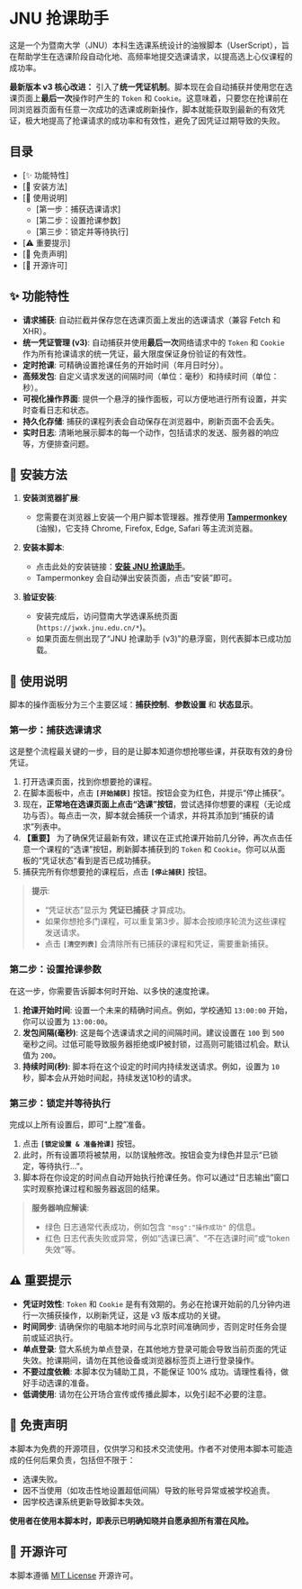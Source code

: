 # JNU 抢课助手 

这是一个为暨南大学（JNU）本科生选课系统设计的油猴脚本（UserScript），旨在帮助学生在选课阶段自动化地、高频率地提交选课请求，以提高选上心仪课程的成功率。

**最新版本 v3 核心改进：** 引入了**统一凭证机制**。脚本现在会自动捕获并使用您在选课页面上**最后一次**操作时产生的 `Token` 和 `Cookie`。这意味着，只要您在抢课前在同浏览器页面有任意一次成功的选课或刷新操作，脚本就能获取到最新的有效凭证，极大地提高了抢课请求的成功率和有效性，避免了因凭证过期导致的失败。

## 目录

  - [✨ 功能特性]
  - [🔧 安装方法]
  - [📖 使用说明]
      - [第一步：捕获选课请求]
      - [第二步：设置抢课参数]
      - [第三步：锁定并等待执行]
  - [⚠️ 重要提示]
  - [📜 免责声明]
  - [📄 开源许可]

## ✨ 功能特性

  - **请求捕获**: 自动拦截并保存您在选课页面上发出的选课请求（兼容 Fetch 和 XHR）。
  - **统一凭证管理 (v3)**: 自动捕获并使用**最后一次**网络请求中的 `Token` 和 `Cookie` 作为所有抢课请求的统一凭证，最大限度保证身份验证的有效性。
  - **定时抢课**: 可精确设置抢课任务的开始时间（年月日时分）。
  - **高频发包**: 自定义请求发送的间隔时间（单位：毫秒）和持续时间（单位：秒）。
  - **可视化操作界面**: 提供一个悬浮的操作面板，可以方便地进行所有设置，并实时查看日志和状态。
  - **持久化存储**: 捕获的课程列表会自动保存在浏览器中，刷新页面不会丢失。
  - **实时日志**: 清晰地展示脚本的每一个动作，包括请求的发送、服务器的响应等，方便排查问题。

## 🔧 安装方法

1.  **安装浏览器扩展**:

      * 您需要在浏览器上安装一个用户脚本管理器。推荐使用 [**Tampermonkey**](https://www.tampermonkey.net/) (油猴)，它支持 Chrome, Firefox, Edge, Safari 等主流浏览器。

2.  **安装本脚本**:

      * 点击此处的安装链接：[**安装 JNU 抢课助手**](https://github.com/sa-y0nara/jnu-course-helper/releases/download/0.0/JNU.user.js)。
      * Tampermonkey 会自动弹出安装页面，点击“安装”即可。

3.  **验证安装**:

      * 安装完成后，访问暨南大学选课系统页面 (`https://jwxk.jnu.edu.cn/*`)。
      * 如果页面左侧出现了“JNU 抢课助手 (v3)”的悬浮窗，则代表脚本已成功加载。

## 📖 使用说明

脚本的操作面板分为三个主要区域：**捕获控制**、**参数设置** 和 **状态显示**。

### 第一步：捕获选课请求

这是整个流程最关键的一步，目的是让脚本知道你想抢哪些课，并获取有效的身份凭证。

1.  打开选课页面，找到你想要抢的课程。
2.  在脚本面板中，点击 **`[开始捕获]`** 按钮。按钮会变为红色，并提示“停止捕获”。
3.  现在，**正常地在选课页面上点击“选课”按钮**，尝试选择你想要的课程（无论成功与否）。每点击一次，脚本就会捕获一个请求，并将其添加到“捕获的请求”列表中。
4.  **【重要】** 为了确保凭证最新有效，建议在正式抢课开始前几分钟，再次点击任意一个课程的“选课”按钮，刷新脚本捕获到的 `Token` 和 `Cookie`。你可以从面板的“凭证状态”看到是否已成功捕获。
5.  捕获完所有你想要抢的课程后，点击 **`[停止捕获]`** 按钮。

> **提示**:
>
>   * “凭证状态”显示为 **凭证已捕获** 才算成功。
>   * 如果你想抢多门课程，可以重复第3步。脚本会按顺序轮流为这些课程发送请求。
>   * 点击 **`[清空列表]`** 会清除所有已捕获的课程和凭证，需要重新捕获。

### 第二步：设置抢课参数

在这一步，你需要告诉脚本何时开始、以多快的速度抢课。

1.  **抢课开始时间**: 设置一个未来的精确时间点。例如，学校通知 `13:00:00` 开始，你可以设置为 `13:00:00`。
2.  **发包间隔(毫秒)**: 这是每个选课请求之间的间隔时间。建议设置在 `100` 到 `500` 毫秒之间。过低可能导致服务器拒绝或IP被封锁，过高则可能错过机会。默认值为 `200`。
3.  **持续时间(秒)**: 脚本将在这个设定的时间内持续发送请求。例如，设置为 `10` 秒，脚本会从开始时间起，持续发送10秒的请求。

### 第三步：锁定并等待执行

完成以上所有设置后，即可“上膛”准备。

1.  点击 **`[锁定设置 & 准备抢课]`** 按钮。
2.  此时，所有设置项将被禁用，以防误触修改。按钮会变为绿色并显示“已锁定，等待执行...”。
3.  脚本将在你设定的时间点自动开始执行抢课任务。你可以通过“日志输出”窗口实时观察抢课过程和服务器返回的结果。

> **服务器响应解读**:
>
>   * 绿色 日志通常代表成功，例如包含 `"msg":"操作成功"` 的信息。
>   * 红色 日志代表失败或异常，例如“选课已满”、“不在选课时间”或“token失效”等。

## ⚠️ 重要提示

  * **凭证时效性**: `Token` 和 `Cookie` 是有有效期的。务必在抢课开始前的几分钟内进行一次捕获操作，以刷新凭证，这是 v3 版本成功的关键。
  * **时间同步**: 请确保你的电脑本地时间与北京时间准确同步，否则定时任务会提前或延迟执行。
  * **单点登录**: 暨大系统为单点登录，在其他地方登录可能会导致当前页面的凭证失效。抢课期间，请勿在其他设备或浏览器标签页上进行登录操作。
  * **不要过度依赖**: 本脚本仅为辅助工具，不能保证 100% 成功。请理性看待，做好手动选课的准备。
  * **低调使用**: 请勿在公开场合宣传或传播此脚本，以免引起不必要的注意。

## 📜 免责声明

本脚本为免费的开源项目，仅供学习和技术交流使用。作者不对使用本脚本可能造成的任何后果负责，包括但不限于：

  * 选课失败。
  * 因不当使用（如攻击性地设置超低间隔）导致的账号异常或被学校追责。
  * 因学校选课系统更新导致脚本失效。

**使用者在使用本脚本时，即表示已明确知晓并自愿承担所有潜在风险。**

## 📄 开源许可

本脚本遵循 [MIT License](https://opensource.org/licenses/MIT) 开源许可。
